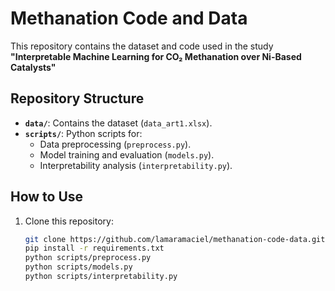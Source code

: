 # Methanation Code and Data

This repository contains the dataset and code used in the study **"Interpretable Machine Learning for CO₂ Methanation over Ni-Based Catalysts"**

## Repository Structure
- **`data/`**: Contains the dataset (`data_art1.xlsx`).
- **`scripts/`**: Python scripts for:
  - Data preprocessing (`preprocess.py`).
  - Model training and evaluation (`models.py`).
  - Interpretability analysis (`interpretability.py`).

## How to Use
1. Clone this repository:
   ```bash
   git clone https://github.com/lamaramaciel/methanation-code-data.git
   pip install -r requirements.txt
   python scripts/preprocess.py
   python scripts/models.py
   python scripts/interpretability.py
